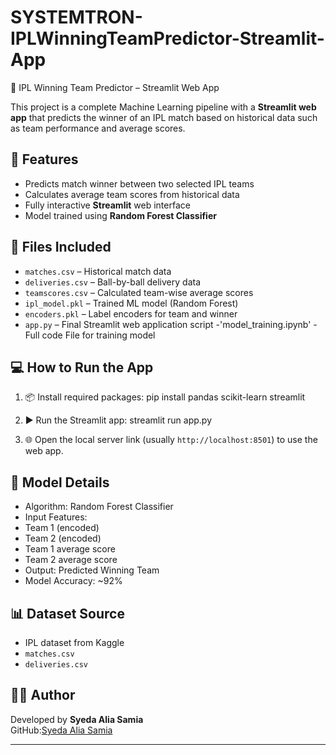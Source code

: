 # SYSTEMTRON-IPLWinningTeamPredictor-Streamlit-App
 🏏 IPL Winning Team Predictor – Streamlit Web App

This project is a complete Machine Learning pipeline with a **Streamlit web app** that predicts the winner of an IPL match based on historical data such as team performance and average scores.

## 🚀 Features
- Predicts match winner between two selected IPL teams
- Calculates average team scores from historical data
- Fully interactive **Streamlit** web interface
- Model trained using **Random Forest Classifier**

## 📁 Files Included
- `matches.csv` – Historical match data
- `deliveries.csv` – Ball-by-ball delivery data
- `teamscores.csv` – Calculated team-wise average scores
- `ipl_model.pkl` – Trained ML model (Random Forest)
- `encoders.pkl` – Label encoders for team and winner
- `app.py` – Final Streamlit web application script
-'model_training.ipynb' - Full code File for training model
## 💻 How to Run the App
1. 📦 Install required packages:
pip install pandas scikit-learn streamlit



2. ▶️ Run the Streamlit app:
streamlit run app.py


3. 🌐 Open the local server link (usually `http://localhost:8501`) to use the web app.

## 🧠 Model Details
- Algorithm: Random Forest Classifier
- Input Features:
- Team 1 (encoded)
- Team 2 (encoded)
- Team 1 average score
- Team 2 average score
- Output: Predicted Winning Team
- Model Accuracy: ~92%

## 📊 Dataset Source
- IPL dataset from Kaggle
- `matches.csv`
- `deliveries.csv`

## 👨‍💻 Author

Developed by
**Syeda Alia Samia**  
GitHub:[Syeda Alia Samia](https://github.com/your-github-username)


---

